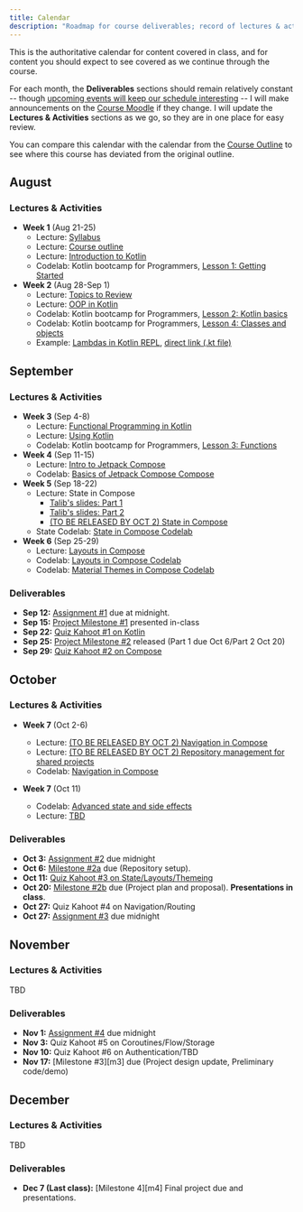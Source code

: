 ```yaml
---
title: Calendar
description: "Roadmap for course deliverables; record of lectures & activites we have covered along the way."
---
```


This is the authoritative calendar for content covered in class, and for content you should expect to see covered as we continue through the course.

For each month, the **Deliverables** sections should remain relatively constant -- though [upcoming events will keep our schedule interesting](https://www.csn.qc.ca/actualites/la-greve-generale-illimitee-dans-la-mire-du-front-commun/) -- I will make announcements on the [Course Moodle][moodle] if they change. I will update the **Lectures & Activities** sections as we go, so they are in one place for easy review.

You can compare this calendar with the calendar from the [Course Outline][course-outline] to see where this course has deviated from the original outline.

[moodle]: https://moodle.johnabbott.qc.ca/course/view.php?id=452

[kt-bootcamp-1]: https://codelabs.developers.google.com/codelabs/kotlin-bootcamp-introduction/#0
[kt-bootcamp-2]: https://codelabs.developers.google.com/codelabs/kotlin-bootcamp-basics/#0
[kt-bootcamp-3]: https://codelabs.developers.google.com/codelabs/kotlin-bootcamp-functions/#0
[kt-bootcamp-4]: https://codelabs.developers.google.com/codelabs/kotlin-bootcamp-classes/#0
[kt-bootcamp-51]: https://codelabs.developers.google.com/codelabs/kotlin-bootcamp-extensions/#0
[kt-bootcamp-52]: https://codelabs.developers.google.com/codelabs/kotlin-bootcamp-generics/#0
[kt-bootcamp-6]: https://codelabs.developers.google.com/codelabs/kotlin-bootcamp-sams/#0

[syllabus]: /5A6-F23/about/syllabus
[review]: /5A6-F23/lectures/00-topics-to-review

[kotlin]: /5A6-F23/lectures/programming/01-intro-to-kotlin
[oop-kotlin]: /5A6-F23/lectures/programming/02-oop-in-kotlin
[functional-kotlin]: /5A6-F23/lectures/programming/03-functional-kotlin
[using-kotlin]: /5A6-F23/lectures/programming/015-using-kotlin
[extensions-kotlin]: /5A6-F23/lectures/programming/04-extensions-kotlin

[intro-compose]: /5A6-F23/lectures/user-interfaces/01-intro-to-compose
[layout-compose]: /5A6-F23/lectures/user-interfaces/02-layout
[state-compose]: /5A6-F23/lectures/user-interfaces/03-state
[theming-compose]: /5A6-F23/lectures/user-interfaces/04-theming
[nav-compose]: /5A6-F23/lectures/user-interfaces/05-navigation

[repo-management]: /5A6-F23/lectures/development/01-repo-management

[compose-codelab-1]: https://developer.android.com/codelabs/jetpack-compose-basics#0
[compose-codelab-2]: https://developer.android.com/codelabs/jetpack-compose-layouts#0
[compose-codelab-3]: https://developer.android.com/codelabs/jetpack-compose-state#0
[compose-codelab-4]: https://developer.android.com/codelabs/basic-android-kotlin-compose-material-theming
[compose-codelab-5]: https://developer.android.com/codelabs/jetpack-compose-navigation#0
[compose-codelab-6]: https://developer.android.com/codelabs/jetpack-compose-advanced-state-side-effects#0

[q1]: https://moodle.johnabbott.qc.ca/mod/assign/view.php?id=23368
[q2]: https://moodle.johnabbott.qc.ca/mod/assign/view.php?id=24008
[q3]: https://moodle.johnabbott.qc.ca/mod/assign/view.php?id=24009
[q4]: https://moodle.johnabbott.qc.ca/mod/assign/view.php?id=24009
[q5]: https://moodle.johnabbott.qc.ca/mod/assign/view.php?id=24009
[q6]: https://moodle.johnabbott.qc.ca/mod/assign/view.php?id=24009
[q7]: https://moodle.johnabbott.qc.ca/mod/assign/view.php?id=24009


## August

### Lectures & Activities

- **Week 1** (Aug 21-25)
    - Lecture: [Syllabus][syllabus]
    - Lecture: [Course outline][course-outline]
    - Lecture: [Introduction to Kotlin][kotlin]
    - Codelab: Kotlin bootcamp for Programmers, [Lesson 1: Getting Started][kt-bootcamp-1]
- **Week 2** (Aug 28-Sep 1)
    - Lecture: [Topics to Review][review]
    - Lecture: [OOP in Kotlin][oop-kotlin]
    - Codelab: Kotlin bootcamp for Programmers, [Lesson 2: Kotlin basics][kt-bootcamp-2]
    - Codelab: Kotlin bootcamp for Programmers, [Lesson 4: Classes and objects][kt-bootcamp-4]
    - Example: [Lambdas in Kotlin REPL](https://pl.kotl.in/CYJmoZj7o?theme=darcula), [direct link (.kt file)](/5A6-F23/code/sep1-lambda-eg/calculator.kt)


## September

### Lectures & Activities

- **Week 3** (Sep 4-8)
    - Lecture: [Functional Programming in Kotlin][functional-kotlin]
    - Lecture: [Using Kotlin][using-kotlin]
    - Codelab: Kotlin bootcamp for Programmers, [Lesson 3: Functions][kt-bootcamp-3]
- **Week 4** (Sep 11-15)
    - Lecture: [Intro to Jetpack Compose][intro-compose]
    - Codelab: [Basics of Jetpack Compose Compose][compose-codelab-1]
- **Week 5** (Sep 18-22)
    - Lecture: State in Compose
        - [Talib's slides: Part 1](https://moodle.johnabbott.qc.ca/mod/resource/view.php?id=23898) 
        - [Talib's slides: Part 2](https://moodle.johnabbott.qc.ca/mod/resource/view.php?id=23899)
        - [(TO BE RELEASED BY OCT 2) State in Compose][state-compose]
    - State Codelab: [State in Compose Codelab][compose-codelab-3]
- **Week 6** (Sep 25-29)
    - Lecture: [Layouts in Compose][layout-compose]
    - Codelab: [Layouts in Compose Codelab][compose-codelab-2]
    - Codelab: [Material Themes in Compose Codelab][compose-codelab-4]

### Deliverables

- **Sep 12:** [Assignment #1][a1] due at midnight.
- **Sep 15:** [Project Milestone #1][m1] presented in-class
- **Sep 22:** [Quiz Kahoot #1 on Kotlin][q1]
- **Sep 25:** [Project Milestone #2][m1] released (Part 1 due Oct 6/Part 2 Oct 20)
- **Sep 29:** [Quiz Kahoot #2 on Compose][q2]

## October

### Lectures & Activities

- **Week 7** (Oct 2-6)
    - Lecture: [(TO BE RELEASED BY OCT 2) Navigation in Compose][nav-compose]
    - Lecture: [(TO BE RELEASED BY OCT 2) Repository management for shared projects][repo-management]
    - Codelab: [Navigation in Compose][compose-codelab-5]

- **Week 7** (Oct 11)
    - Codelab: [Advanced state and side effects][compose-codelab-6]
    - Lecture: [TBD](#)

### Deliverables

- **Oct 3:** [Assignment #2][a2] due midnight
- **Oct 6:** [Milestone #2a][m2a] due (Repository setup).
- **Oct 11:** [Quiz Kahoot #3 on State/Layouts/Themeing][q3]
- **Oct 20:** [Milestone #2b][m2b] due (Project plan and proposal).  **Presentations in class**.
- **Oct 27:** Quiz Kahoot #4 on Navigation/Routing
- **Oct 27:** [Assignment #3][a3] due midnight

## November

### Lectures & Activities

TBD

### Deliverables

- **Nov 1:** [Assignment #4][a4] due midnight
- **Nov 3:** Quiz Kahoot #5 on Coroutines/Flow/Storage
- **Nov 10:** Quiz Kahoot #6 on Authentication/TBD
- **Nov 17:** [Milestone #3][m3] due (Project design update, Preliminary code/demo)

## December

### Lectures & Activities

TBD

### Deliverables

- **Dec 7 (Last class):** [Milestone 4][m4] Final project due and presentations.

[course-outline]: /5A6-F23/about/course-outline

[a1]: /5A6-F23/assignments/assignment-1
[a2]: /5A6-F23/assignments/assignment-2
[a3]: /5A6-F23/assignments/assignment-3
[a4]: /5A6-F23/assignments/assignment-4

[m1]: /5A6-F23/project/milestone-1
[m2a]: /5A6-F23/project/milestone-2#oct-6-repository-cicd
[m2b]: /5A6-F23/project/milestone-2#oct-20-project-design--risk-analysis
[m3a]: /5A6-F23/project/milestone-3#sprint-1
[m3b]: /5A6-F23/project/milestone-3#sprint-2
[m4a]: /5A6-F23/project/milestone-4#sprint-1
[m4b]: /5A6-F23/project/milestone-4#sprint-2

